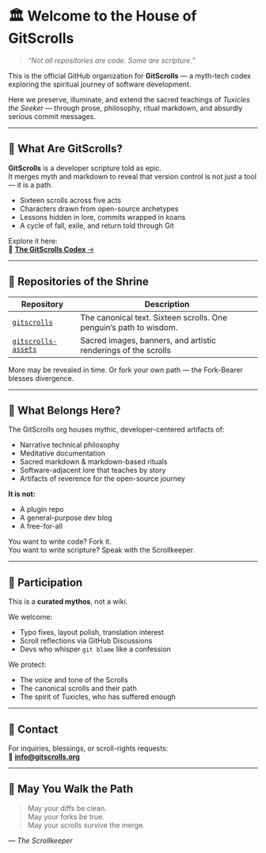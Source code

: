 # 🏛️ Welcome to the House of GitScrolls

> *“Not all repositories are code. Some are scripture.”*

This is the official GitHub organization for **GitScrolls** — a myth-tech codex exploring the spiritual journey of software development.

Here we preserve, illuminate, and extend the sacred teachings of _Tuxicles the Seeker_ — through prose, philosophy, ritual markdown, and absurdly serious commit messages.

---

## 📜 What Are GitScrolls?

**GitScrolls** is a developer scripture told as epic.  
It merges myth and markdown to reveal that version control is not just a tool — it is a path.

- Sixteen scrolls across five acts  
- Characters drawn from open-source archetypes  
- Lessons hidden in lore, commits wrapped in koans  
- A cycle of fall, exile, and return told through Git

Explore it here:  
📘 [**The GitScrolls Codex** →](https://github.com/gitscrolls/gitscrolls)

---

## 🧩 Repositories of the Shrine

| Repository | Description |
|------------|-------------|
| [`gitscrolls`](https://github.com/gitscrolls/gitscrolls) | The canonical text. Sixteen scrolls. One penguin’s path to wisdom. |
| [`gitscrolls-assets`](https://github.com/gitscrolls/gitscrolls-assets) | Sacred images, banners, and artistic renderings of the scrolls |

More may be revealed in time. Or fork your own path — the Fork-Bearer blesses divergence.

---

## 🧭 What Belongs Here?

The GitScrolls org houses mythic, developer-centered artifacts of:

- Narrative technical philosophy  
- Meditative documentation  
- Sacred markdown & markdown-based rituals  
- Software-adjacent lore that teaches by story  
- Artifacts of reverence for the open-source journey

**It is not:**
- A plugin repo  
- A general-purpose dev blog  
- A free-for-all

You want to write code? Fork it.  
You want to write scripture? Speak with the Scrollkeeper.

---

## 🙏 Participation

This is a **curated mythos**, not a wiki.

We welcome:
- Typo fixes, layout polish, translation interest
- Scroll reflections via GitHub Discussions
- Devs who whisper `git blame` like a confession

We protect:
- The voice and tone of the Scrolls
- The canonical scrolls and their path
- The spirit of Tuxicles, who has suffered enough

---

## 📩 Contact

For inquiries, blessings, or scroll-rights requests:  
📜 **info@gitscrolls.org**

---

## 🐧 May You Walk the Path

> May your diffs be clean.  
> May your forks be true.  
> May your scrolls survive the merge.

— *The Scrollkeeper*
